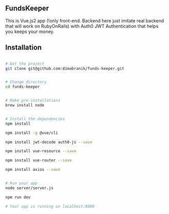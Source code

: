 ## FundsKeeper

This is Vue.js2 app (!only front-end. Backend here just imitate real backend that will work on RubyOnRails) with Auth0 JWT Authentication that helps you keeps your money.

## Installation

```bash

# Get the project
git clone git@github.com:dimabranik/funds-keeper.git


# Change directory
cd funds-keeper


# Make pre-installations
brew install node


# Install the dependencies
npm install

npm install -g @vue/cli

npm install jwt-decode auth0-js --save

npm install vue-resource --save

npm install vue-router --save

npm install axios --save


# Run your app
node server/server.js

npm run dev

# Your app is running on localhost:8080 
